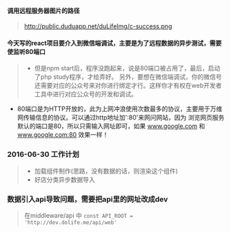 #### 调用远程服务器图片的路径
> http://public.duduapp.net/duLifeImg/c-success.png

#### 今天写的react项目要介入到微信端调试，主要是为了远程数据的异步测试，需要使监听80端口
>- 但是npm start后，程序没跑起来，说是80端口被占用了，最后，启动了php study程序，才给弄好。
另外，要想在微信端调试，你的微信号还需要对应的公众号来对你进行绑定才行。这样你才有权在web开发者工具中进行对应公众号的开发和调试。
- 80端口是为HTTP开放的，此为上网冲浪使用次数最多的协议，主要用于万维网传输信息的协议。可以通过http地址加':80'来网问网站，因为
浏览网页服务默认的端口是80，所以只需输入网址即可，如果 www.google.com 和 www.google.com:80 效果一样！

### 2016-06-30 工作计划
> - 加载组件制作(思路，没有数据的话，则渲染这个组件)
> - 好店分类异步数据导入

### 数据引入api导致问题，需要把api里的网址改成dev
> 在middleware/api 中 `const API_ROOT = 'http://dev.dolife.me/api/web'`